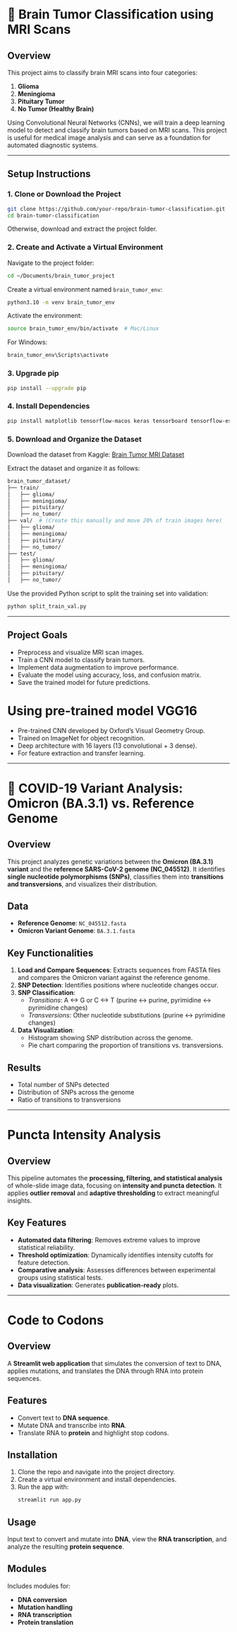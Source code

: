 # 🧠 Brain Tumor Classification using MRI Scans

## Overview
This project aims to classify brain MRI scans into four categories:

1. **Glioma**
2. **Meningioma**
3. **Pituitary Tumor**
4. **No Tumor (Healthy Brain)**

Using Convolutional Neural Networks (CNNs), we will train a deep learning model to detect and classify brain tumors based on MRI scans. This project is useful for medical image analysis and can serve as a foundation for automated diagnostic systems.

---

## Setup Instructions
### 1. Clone or Download the Project
```bash
git clone https://github.com/your-repo/brain-tumor-classification.git
cd brain-tumor-classification
```
Otherwise, download and extract the project folder.

### 2. Create and Activate a Virtual Environment

Navigate to the project folder:
```bash
cd ~/Documents/brain_tumor_project
```
Create a virtual environment named `brain_tumor_env`:
```bash
python3.10 -m venv brain_tumor_env
```
Activate the environment:
```bash
source brain_tumor_env/bin/activate  # Mac/Linux
```
For Windows:
```bash
brain_tumor_env\Scripts\activate
```

### 3. Upgrade pip
```bash
pip install --upgrade pip
```

### 4. Install Dependencies
```bash
pip install matplotlib tensorflow-macos keras tensorboard tensorflow-estimator tensorflow-metal
```

### 5. Download and Organize the Dataset

Download the dataset from Kaggle: [Brain Tumor MRI Dataset](https://www.kaggle.com/datasets/masoudnickparvar/brain-tumor-mri-dataset)

Extract the dataset and organize it as follows:
```bash
brain_tumor_dataset/
├── train/
│   ├── glioma/
│   ├── meningioma/
│   ├── pituitary/
│   ├── no_tumor/
├── val/  # (Create this manually and move 20% of train images here)
│   ├── glioma/
│   ├── meningioma/
│   ├── pituitary/
│   ├── no_tumor/
├── test/
│   ├── glioma/
│   ├── meningioma/
│   ├── pituitary/
│   ├── no_tumor/
```
Use the provided Python script to split the training set into validation:
```bash
python split_train_val.py
```

---

## Project Goals
- Preprocess and visualize MRI scan images.
- Train a CNN model to classify brain tumors.
- Implement data augmentation to improve performance.
- Evaluate the model using accuracy, loss, and confusion matrix.
- Save the trained model for future predictions.

# Using pre-trained model VGG16
- Pre-trained CNN developed by Oxford’s Visual Geometry Group.
- Trained on ImageNet for object recognition.
- Deep architecture with 16 layers (13 convolutional + 3 dense).
- For feature extraction and transfer learning.

---

# 🦠 COVID-19 Variant Analysis: Omicron (BA.3.1) vs. Reference Genome

## Overview
This project analyzes genetic variations between the **Omicron (BA.3.1) variant** and the **reference SARS-CoV-2 genome (NC_045512)**. It identifies **single nucleotide polymorphisms (SNPs)**, classifies them into **transitions and transversions**, and visualizes their distribution.

## Data
- **Reference Genome**: `NC_045512.fasta`
- **Omicron Variant Genome**: `BA.3.1.fasta`

## Key Functionalities
1. **Load and Compare Sequences**: Extracts sequences from FASTA files and compares the Omicron variant against the reference genome.
2. **SNP Detection**: Identifies positions where nucleotide changes occur.
3. **SNP Classification**:
   - *Transitions*: A <-> G or C <-> T (purine ↔ purine, pyrimidine ↔ pyrimidine changes)
   - *Transversions*: Other nucleotide substitutions (purine ↔ pyrimidine changes)
4. **Data Visualization**:
   - Histogram showing SNP distribution across the genome.
   - Pie chart comparing the proportion of transitions vs. transversions.

## Results
- Total number of SNPs detected
- Distribution of SNPs across the genome
- Ratio of transitions to transversions

---

# Puncta Intensity Analysis

## Overview
This pipeline automates the **processing, filtering, and statistical analysis** of whole-slide image data, focusing on **intensity and puncta detection**. It applies **outlier removal** and **adaptive thresholding** to extract meaningful insights.

## Key Features
- **Automated data filtering**: Removes extreme values to improve statistical reliability.
- **Threshold optimization**: Dynamically identifies intensity cutoffs for feature detection.
- **Comparative analysis**: Assesses differences between experimental groups using statistical tests.
- **Data visualization**: Generates **publication-ready** plots.

---

# Code to Codons

## Overview
A **Streamlit web application** that simulates the conversion of text to DNA, applies mutations, and translates the DNA through RNA into protein sequences.

## Features
- Convert text to **DNA sequence**.
- Mutate DNA and transcribe into **RNA**.
- Translate RNA to **protein** and highlight stop codons.

## Installation
1. Clone the repo and navigate into the project directory.
2. Create a virtual environment and install dependencies.
3. Run the app with:
   ```bash
   streamlit run app.py
   ```

## Usage
Input text to convert and mutate into **DNA**, view the **RNA transcription**, and analyze the resulting **protein sequence**.

## Modules
Includes modules for:
- **DNA conversion**
- **Mutation handling**
- **RNA transcription**
- **Protein translation**

